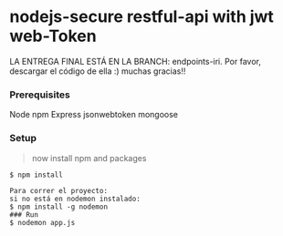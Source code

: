 # nodejs-secure restful-api with jwt web-Token

LA ENTREGA FINAL ESTÁ EN LA BRANCH: endpoints-iri. Por favor, descargar el código de ella :) muchas gracias!!

### Prerequisites

Node
npm
Express
jsonwebtoken
mongoose


### Setup

> now install npm and packages

```shell
$ npm install

Para correr el proyecto:
si no está en nodemon instalado:
$ npm install -g nodemon
### Run
$ nodemon app.js
